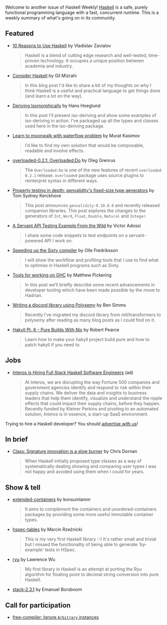 Welcome to another issue of Haskell Weekly!
[Haskell](https://www.haskell.org) is a safe, purely functional programming language with a fast, concurrent runtime.
This is a weekly summary of what's going on in its community.

## Featured

- [10 Reasons to Use Haskell](https://serokell.io/blog/10-reasons-to-use-haskell) by Vladislav Zavialov
  > Haskell is a blend of cutting edge research and well-tested, time-proven technology. It occupies a unique position between academia and industry.

- [Consider Haskell](https://gilmi.me/blog/post/2020/04/28/consider-haskell) by Gil Mizrahi
  > In this blog post I'd like to share a bit of my thoughts on why I think Haskell is a useful and practical language to get things done (and learn a lot on the way).

- [Deriving Isomorphically](https://www.tweag.io/posts/2020-04-23-deriving-isomorphically.html) by Hans Hoeglund
  > In this post I'll present iso-deriving and show some examples of iso-deriving in action. I've packaged up all the types and classes used here in the iso-deriving package.

- [Learn to moonwalk with waterflow problem](https://iokasimov.github.io/posts/2020/04/waterflow) by Murat Kasimov
  > I’d like to find my own solution that would be composable, readable and involve effects.

- [overloaded-0.2.1: Overloaded:Do](https://oleg.fi/gists/posts/2020-04-27-overloaded-local-do.html) by Oleg Grenrus
  > The `Overloaded:Do` is one of the new features of recent `overloaded 0.2.1` release. `overloaded` package uses source plugins to reinterpret syntax in different ways.

- [Property testing in depth: genvalidity's fixed-size type generators](https://cs-syd.eu/posts/2020-04-28-genvalidity-improvements) by Tom Sydney Kerckhove
  > This post announces `genvalidity-0.10.0.0` and recently released companion libraries. This post explores the changes to the generators of `Int`, `Word`, `Float`, `Double`, `Natural` and `Integer`.

- [A Servant API Testing Example From the Wild](https://vadosware.io/post/a-servant-api-testing-example-from-the-wild/) by Victor Adossi
  > I share some code snippets to test endpoints on a servant-powered API I work on.

- [Speeding up the Sixty compiler](https://ollef.github.io/blog/posts/speeding-up-sixty.html) by Olle Fredriksson
  > I will show the workflow and profiling tools that I use to find what to optimise in Haskell programs such as Sixty.

- [Tools for working on GHC](https://mpickering.github.io/posts/2019-06-11-ghc-tools.html) by Matthew Pickering
  > In this post we’ll briefly describe some recent advancements in developer tooling which have been made possible by the move to Hadrian.

- [Writing a discord library using Polysemy](https://nitros12.github.io/writing-a-discord-library-using-polysemy/) by Ben Simms
  > Recently I’ve migrated my discord library from mtl/transformers to polysemy after reading as many blog posts as I could find on it.

- [Hakyll Pt. 6 – Pure Builds With Nix](https://robertwpearce.com/hakyll-pt-6-pure-builds-with-nix.html) by Robert Pearce
  > Learn how to make your hakyll project build pure and how to patch hakyll if you need to.

## Jobs

- [Interos is Hiring Full Stack Haskell Software Engineers](https://www.interos.ai/vacancies/#haskell-software-engineer) (ad)
  > At Interos, we are disrupting the way Fortune 500 companies and government agencies identify and respond to risk within their supply chains. We deliver the data and insights to business leaders that help them identify, visualize and understand the ripple effects that could impact their supply chains, before they happen. Recently funded by Kleiner Perkins and pivoting to an automated solution, Interos is in essence, a start-up SaaS environment.

Trying to hire a Haskell developer?
You should [advertise with us](https://haskellweekly.news/advertising.html)!

## In brief

- [Class: Signature innovation is a slow burner](https://chrisdornan.com/posts/2020-04-23-class.html) by Chris Dornan
  > When Haskell initially proposed type classes as a way of systematically dealing showing and comparing user types I was not happy and avoided using them when I could for years.

## Show & tell

- [extended-containers](https://np.reddit.com/r/haskell/comments/g7d1p8/extendedcontainers_0100_more_container_types/) by konsumlamm
  > It aims to complement the containers and unordered-containers packages by providing some more useful immutable container types.

- [hspec-tables](https://np.reddit.com/r/haskell/comments/g99hoc/ann_hspectables_001_very_small_library_for/) by Marcin Rzeźnicki
  > This is my very first Haskell library :-) It's rather small and trivial but I missed the functionality of being able to generate 'by-example' tests in HSpec.

- [ryu](https://np.reddit.com/r/haskell/comments/g8oogu/fast_floating_point_to_decimal_strings/) by Lawrence Wu
  > My first library in Haskell is an attempt at porting the Ryu algorithm for floating point to decimal string conversion into pure Haskell.

- [stack-2.3.1](https://mail.haskell.org/pipermail/haskell-cafe/2020-April/132225.html) by Emanuel Borsboom

## Call for participation

-   [free-compiler: Ignore `Arbitrary` instances](https://github.com/FreeProving/free-compiler/issues/15)
